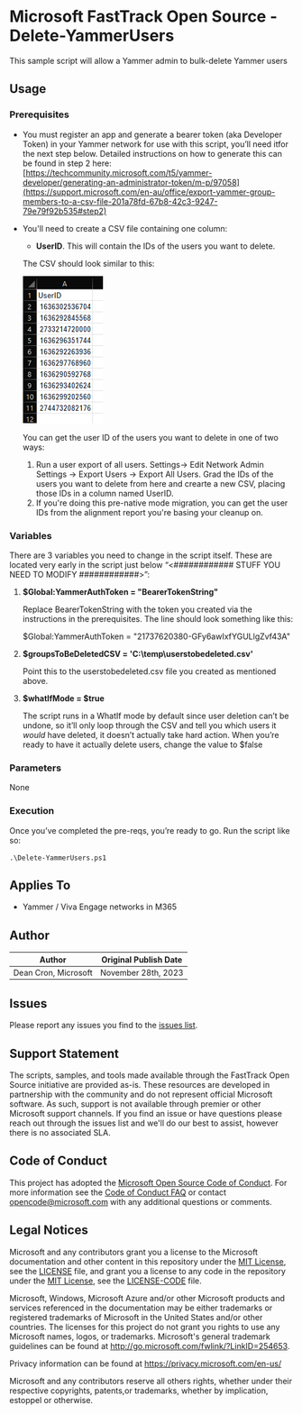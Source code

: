 # Microsoft FastTrack Open Source - Delete-YammerUsers

This sample script will allow a Yammer admin to bulk-delete Yammer users

## Usage

### Prerequisites

- You must register an app and generate a bearer token (aka Developer Token) in your Yammer network for use with this script, you’ll need itfor the next step below. Detailed instructions on how to generate this can be found in step 2 here: [https://techcommunity.microsoft.com/t5/yammer-developer/generating-an-administrator-token/m-p/97058](https://support.microsoft.com/en-au/office/export-yammer-group-members-to-a-csv-file-201a78fd-67b8-42c3-9247-79e79f92b535#step2)

- You'll need to create a CSV file containing one column:
	- **UserID**. This will contain the IDs of the users you want to delete.
 
  The CSV should look similar to this:

  ![CSV format](UserIDSample.png?raw=true "Title")

  You can get the user ID of the users you want to delete in one of two ways:

    1. Run a user export of all users. Settings-> Edit Network Admin Settings -> Export Users -> Export All Users. Grad the IDs of the users you want to delete from here and crearte a new CSV, placing those IDs in a column named UserID.
    2. If you're doing this pre-native mode migration, you can get the user IDs from the alignment report you're basing your cleanup on.

### Variables

There are 3 variables you need to change in the script itself. These are located very early in the script just below “<############    STUFF YOU NEED TO MODIFY    ############>”:

1. **$Global:YammerAuthToken = "BearerTokenString"**

	  Replace BearerTokenString with the token you created via the instructions in the prerequisites. The line should look something like this:

    $Global:YammerAuthToken = "21737620380-GFy6awIxfYGULlgZvf43A"

2. **$groupsToBeDeletedCSV = 'C:\temp\userstobedeleted.csv'**
  
    Point this to the userstobedeleted.csv file you created as mentioned above.

3. **$whatIfMode = $true**

   The script runs in a WhatIf mode by default since user deletion can’t be undone, so it’ll only loop through the CSV and tell you which users it *would* have deleted, it doesn’t actually take hard action. When        you’re ready to have it actually delete users, change the value to $false
  
### Parameters

None

### Execution

Once you’ve completed the pre-reqs, you’re ready to go. Run the script like so:

	.\Delete-YammerUsers.ps1

## Applies To

- Yammer / Viva Engage networks in M365

## Author

|Author|Original Publish Date
|----|--------------------------
|Dean Cron, Microsoft|November 28th, 2023|

## Issues

Please report any issues you find to the [issues list](/issues).

## Support Statement

The scripts, samples, and tools made available through the FastTrack Open Source initiative are provided as-is. These resources are developed in partnership with the community and do not represent official Microsoft software. As such, support is not available through premier or other Microsoft support channels. If you find an issue or have questions please reach out through the issues list and we'll do our best to assist, however there is no associated SLA.

## Code of Conduct

This project has adopted the [Microsoft Open Source Code of Conduct](https://opensource.microsoft.com/codeofconduct/).
For more information see the [Code of Conduct FAQ](https://opensource.microsoft.com/codeofconduct/faq/) or
contact [opencode@microsoft.com](mailto:opencode@microsoft.com) with any additional questions or comments.

## Legal Notices

Microsoft and any contributors grant you a license to the Microsoft documentation and other content in this repository under the [MIT License](https://opensource.org/licenses/MIT), see the [LICENSE](LICENSE) file, and grant you a license to any code in the repository under the [MIT License](https://opensource.org/licenses/MIT), see the [LICENSE-CODE](LICENSE-CODE) file.

Microsoft, Windows, Microsoft Azure and/or other Microsoft products and services referenced in the documentation may be either trademarks or registered trademarks of Microsoft in the United States and/or other countries. The licenses for this project do not grant you rights to use any Microsoft names, logos, or trademarks. Microsoft's general trademark guidelines can be found at http://go.microsoft.com/fwlink/?LinkID=254653.

Privacy information can be found at https://privacy.microsoft.com/en-us/

Microsoft and any contributors reserve all others rights, whether under their respective copyrights, patents,or trademarks, whether by implication, estoppel or otherwise.

